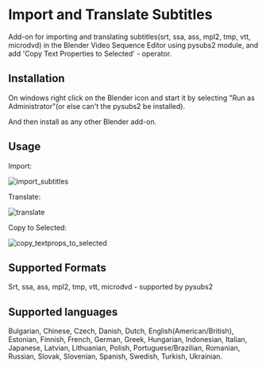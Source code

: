 # Import and Translate Subtitles
Add-on for importing and translating subtitles(srt, ssa, ass, mpl2, tmp, vtt, microdvd) in the Blender Video Sequence Editor using pysubs2 module, and add 'Copy Text Properties to Selected' - operator. 

## Installation
On windows right click on the Blender icon and start it by selecting "Run as Administrator"(or else can't the pysubs2 be installed).

And then install as any other Blender add-on.

## Usage
Import:

![import_subtitles](https://user-images.githubusercontent.com/1322593/221409262-6aa59c0a-7ee4-4c92-b677-39a0f5ee5a9d.gif)

Translate:

![translate](https://user-images.githubusercontent.com/1322593/221409402-14c6eb4c-0c5e-4bb1-abc8-82993e18520d.png)

Copy to Selected:

![copy_textprops_to_selected](https://user-images.githubusercontent.com/1322593/221409293-2c9f65ef-c386-456f-bb0a-c87c3eee01d2.gif)

## Supported Formats
Srt, ssa, ass, mpl2, tmp, vtt, microdvd - supported by pysubs2

## Supported languages
Bulgarian, Chinese, Czech, Danish, Dutch, English(American/British), Estonian, Finnish, French, German, Greek, Hungarian, Indonesian, Italian, Japanese, Latvian, Lithuanian, Polish, Portuguese/Brazilian, Romanian, Russian, Slovak, Slovenian, Spanish, Swedish, Turkish, Ukrainian.
